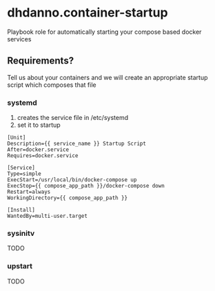# dhdanno.container-startup
Playbook role for automatically starting your compose based docker services

## Requirements?
Tell us about your containers and we will create an appropriate startup script which composes that file

### systemd
1. creates the service file in /etc/systemd
2. set it to startup
```
[Unit]
Description={{ service_name }} Startup Script
After=docker.service
Requires=docker.service

[Service]
Type=simple
ExecStart=/usr/local/bin/docker-compose up
ExecStop={{ compose_app_path }}/docker-compose down
Restart=always
WorkingDirectory={{ compose_app_path }}

[Install]
WantedBy=multi-user.target
```

### sysinitv
TODO

### upstart
TODO

